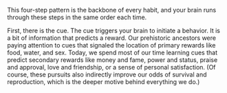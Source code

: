 This four-step pattern is the backbone of every habit, and your
brain runs through these steps in the same order each time.

First, there is the cue. The cue triggers your brain to initiate a
behavior. It is a bit of information that predicts a reward. Our
prehistoric ancestors were paying attention to cues that signaled the
location of primary rewards like food, water, and sex. Today, we spend
most of our time learning cues that predict secondary rewards like
money and fame, power and status, praise and approval, love and
friendship, or a sense of personal satisfaction. (Of course, these
pursuits also indirectly improve our odds of survival and reproduction,
which is the deeper motive behind everything we do.)